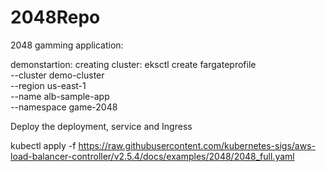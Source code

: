# 2048Repo

2048 gamming application:

demonstartion:
creating cluster:
eksctl create fargateprofile \
    --cluster demo-cluster \
    --region us-east-1 \
    --name alb-sample-app \
    --namespace game-2048

  Deploy the deployment, service and Ingress

kubectl apply -f https://raw.githubusercontent.com/kubernetes-sigs/aws-load-balancer-controller/v2.5.4/docs/examples/2048/2048_full.yaml

